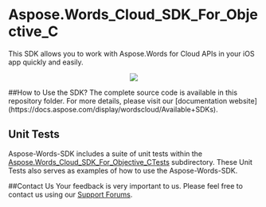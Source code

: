 # Aspose.Words_Cloud_SDK_For_Objective_C
This SDK allows you to work with Aspose.Words for Cloud APIs in your iOS app quickly and easily.

<p align="center">
  <a title="Download complete Aspose.Words for Cloud source code" href="https://github.com/asposewords/Aspose_Words_Cloud/archive/master.zip">
	<img src="https://raw.github.com/AsposeExamples/java-examples-dashboard/master/images/downloadZip-Button-Large.png" />
  </a>
</p>
##How to Use the SDK?
The complete source code is available in this repository folder. For more details, please visit our [documentation website](https://docs.aspose.com/display/wordscloud/Available+SDKs).


## Unit Tests
Aspose-Words-SDK includes a suite of unit tests within the [Aspose.Words_Cloud_SDK_For_Objective_CTests](https://github.com/aspose-words/Aspose.Words-for-Cloud/blob/master/SDKs/Aspose.Words-Cloud-SDK-for-ObjectiveC/Aspose.Words_Cloud_SDK_for_ObjectiveCTests/words/ASPWordsApiTestCase.m) subdirectory. These Unit Tests also serves as examples of how to use the Aspose-Words-SDK.

##Contact Us
Your feedback is very important to us. Please feel free to contact us using our [Support Forums](https://www.aspose.com/community/forums/).
